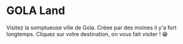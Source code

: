 # GOLA Land
 Visitez la somptueuse ville de Gola. Créee par des moines il y'a fort longtemps. Cliquez sur votre destination, on vous fait visiter ! 😁

